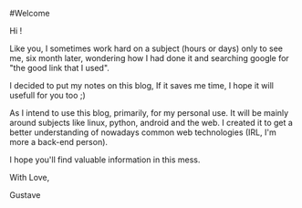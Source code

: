 #Welcome

Hi !

Like you, I sometimes work hard on a subject (hours or days) only to see me, six month later,
wondering how I had done it and searching google for "the good link that I used".

I decided to put my notes on this blog, If it saves me time, I hope it will usefull for you too
;)

As I intend to use this blog, primarily, for my personal use. It will be mainly around subjects like linux, python, android and the web. I created it to get a better understanding of nowadays
common web technologies (IRL, I'm more a back-end person).

I hope you'll find valuable information in this mess.

With Love,

Gustave

